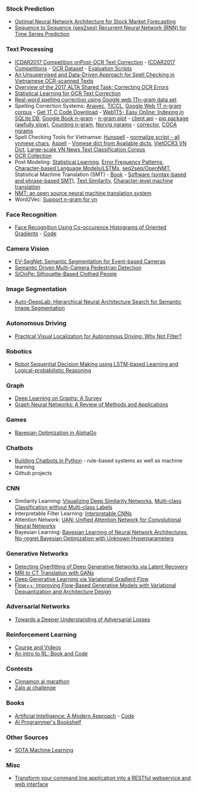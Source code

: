 ### Stock Prediction
- [Optimal Neural Network Architecture for Stock Market Forecasting](https://www.researchgate.net/profile/Sanjay_Singh7/publication/236164660_Optimal_Neural_Network_Architecture_for_Stock_Market_Forecasting/links/5516c0be0cf2f7d80a397964.pdf)
- [Sequence to Sequence (seq2seq) Recurrent Neural Network (RNN) for Time Series Prediction](https://github.com/guillaume-chevalier/seq2seq-signal-prediction)

### Text Processing
- [ICDAR2017 Competition onPost-OCR Text Correction](https://www.researchgate.net/publication/322780847_ICDAR2017_Competition_on_Post-OCR_Text_Correction) - [ICDAR2017 Competitions](http://u-pat.org/ICDAR2017/program_competitions.php) - [OCR Dataset](https://sites.google.com/view/icdar2017-postcorrectionocr/dataset) - [Evaluation Scripts](https://git.univ-lr.fr/gchiro01/icdar2017/tree/master)
- [An Unsupervised and Data-Driven Approach for Spell Checking in Vietnamese OCR-scanned Texts](http://www.aclweb.org/anthology/W12-0505)
- [Overview of the 2017 ALTA Shared Task: Correcting OCR Errors](http://aclweb.org/anthology/U17-1014)
- [Statistical Learning for OCR Text Correction](https://arxiv.org/pdf/1611.06950.pdf)
- [Real-word spelling correction using Google web 1Tn-gram data set](http://www.site.uottawa.ca/~diana/publications/ieee_nlpke_120)
- Spelling Correction Systems: [Anavec](https://github.com/proycon/anavec), [TICCL](https://github.com/martinreynaert/TICCL), [Google Web 1T n-gram corpus](https://catalog.ldc.upenn.edu/LDC2006T13) - [Get 1T C Code Download](http://get1t.sourceforge.net/) - [Web1T5-
Easy Online: Indexing in SQLite DB](http://www.stefan-evert.de/Software.html#Indexing_Google%27s_Web_1T_5-grams_database_with_Perl_and_SQLite), [Google Book n-gram](https://books.google.com/ngrams) - [n-gram plot](https://github.com/jonathanrjpereira/Ngram-Analytica) - [client api](https://gitlab.com/mtrenkmann/phrasefinder-client-python) - [pip package (awfully slow)](https://pypi.org/project/google-ngram-downloader/), [Counting n-gram](https://github.com/yohokuno/count-ngram), [Norvig ngrams](http://norvig.com/ngrams/) - [corrector](http://norvig.com/spell-correct.html), [COCA ngrams](https://www.ngrams.info/purchase.asp)
- Spell Checking Tools for Vietnamse: [Hunspell](https://github.com/1ec5/hunspell-vi) - [normalize script - all vnmese chars](https://github.com/1ec5/hunspell-vi/tree/master/tools), [Aspell](https://en.wikipedia.org/wiki/GNU_Aspell) - [Vnmese dict from Available dicts](http://aspell.net/), [VietOCR3 VN Dict](https://github.com/miendinh/VietnameseOCR), [Large-scale VN News Text Classification Corpus](https://github.com/duyvuleo/VNTC)
- [OCR Collection](https://github.com/kba/awesome-ocr)
- Post Modeling: [Statistical Learning](https://github.com/jie-mei/OCRrect), [Error Frequency Patterns](https://github.com/tung18tht/ICDAR-2017-Post-OCR-Correction), [Character-based Language Models/LSTMs](https://github.com/KBNLresearch/ochre), [seq2seq/OpenNMT](https://github.com/TurkuNLP/ocr-correction), Statistical Machine Translation (SMT) - [Book](http://www.statmt.org/book/) - [Software (syntax-based and phrase-based SMT)](http://www.statmt.org/), [Text Similarity](https://github.com/pritishyuvraj/SOC-PMI-Short-Text-Similarity-), [Character-level machine translation](https://github.com/clarinsi/csmtiser)
- [NMT: an open source neural machine translation system](http://opennmt.net/)
- Word2Vec: [Support n-gram for vn](https://github.com/cuongnguyen14/word2vecpython)

### Face Recognition
- [Face  Recognition  Using  Co-occurence  Histograms  of  Oriented Gradients](https://www.researchgate.net/publication/261466486_Face_recognition_using_Co-occurrence_Histograms_of_Oriented_Gradients) - [Code](https://sites.google.com/view/thanhtoando/software)

### Camera Vision
- [EV-SegNet: Semantic Segmentation for Event-based Cameras](https://arxiv.org/pdf/1811.12039v1.pdf)
- [Semantic Driven Multi-Camera Pedestrian Detection](https://deepai.org/publication/semantic-driven-multi-camera-pedestrian-detection)
- [SiCloPe: Silhouette-Based Clothed People](https://deepai.org/publication/siclope-silhouette-based-clothed-people)

### Image Segmentation
- [Auto-DeepLab: Hierarchical Neural Architecture Search for Semantic Image Segmentation](https://deepai.org/publication/auto-deeplab-hierarchical-neural-architecture-search-for-semantic-image-segmentation)

### Autonomous Driving
- [Practical Visual Localization for Autonomous Driving: Why Not Filter?](https://arxiv.org/pdf/1811.08063v1.pdf)

### Robotics
- [Robot Sequential Decision Making using LSTM-based Learning and Logical-probabilistic Reasoning](https://deepai.org/publication/robot-sequential-decision-making-using-lstm-based-learning-and-logical-probabilistic-reasoning)

### Graph
- [Deep Learning on Graphs: A Survey](https://deepai.org/publication/deep-learning-on-graphs-a-survey)
- [Graph Neural Networks: A Review of Methods and Applications](https://deepai.org/publication/graph-neural-networks-a-review-of-methods-and-applications)

### Games
- [Bayesian Optimization in AlphaGo](https://deepai.org/publication/bayesian-optimization-in-alphago)

### Chatbots
- [Building Chatbots in Python](https://www.datacamp.com) - rule-based systems as well as machine learning
- Github projects

### CNN
- Similarity Learning: [Visualizing Deep Similarity Networks](https://deepai.org/publication/visualizing-deep-similarity-networks), [Multi-class Classification without Multi-class Labels](https://deepai.org/publication/multi-class-classification-without-multi-class-labels)
- Interpretable Filter Learning: [Interpretable CNNs](https://deepai.org/publication/interpretable-cnns)
- Attention Network: [UAN: Unified Attention Network for Convolutional Neural Networks](https://deepai.org/publication/uan-unified-attention-network-for-convolutional-neural-networks)
- Bayesian Learning: [Bayesian Learning of Neural Network Architectures](https://deepai.org/publication/bayesian-learning-of-neural-network-architectures), [No-regret Bayesian Optimization with Unknown Hyperparameters](https://deepai.org/publication/no-regret-bayesian-optimization-with-unknown-hyperparameters)

### Generative Networks
- [Detecting Overfitting of Deep Generative Networks via Latent Recovery](https://deepai.org/publication/detecting-overfitting-of-deep-generative-networks-via-latent-recovery)
- [MRI to CT Translation with GANs](https://deepai.org/publication/mri-to-ct-translation-with-gans)
- [Deep Generative Learning via Variational Gradient Flow](https://deepai.org/publication/deep-generative-learning-via-variational-gradient-flow)
- [Flow++: Improving Flow-Based Generative Models with Variational Dequantization and Architecture Design](https://deepai.org/publication/flow-improving-flow-based-generative-models-with-variational-dequantization-and-architecture-design)

### Adversarial Networks
- [Towards a Deeper Understanding of Adversarial Losses](https://deepai.org/publication/towards-a-deeper-understanding-of-adversarial-losses)

### Reinforcement Learning
- [Course and Videos](http://www0.cs.ucl.ac.uk/staff/d.silver/web/Teaching.html)
- [An intro to RL: Book and Code](http://www.incompleteideas.net/book/the-book-2nd.html)

### Contests
- [Cinnamon ai marathon](https://www.cinnamonailabs.com/cinnamon-ai-marathon)
- [Zalo ai challenge](https://challenge.zalo.ai/)

### Books
- [Artificial Intelligence: A Modern Approach](http://aima.cs.berkeley.edu/index.html) - [Code](https://github.com/aimacode)
- [AI Programmer's Bookshelf](http://alumni.media.mit.edu/~jorkin/aibooks.html)

### Other Sources
- [SOTA Machine Learning](https://paperswithcode.com/sota)

### Misc
- [Transform your command line application into a RESTful webservice and web interface](http://proycon.github.io/clam/)
